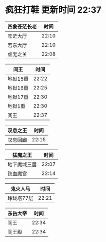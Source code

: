 # 疯狂打鞋 更新时间 22:37

| 四象苍茫长老   | 时间    |
|--------|-------|
| 苍茫大厅 | 22:10 |
| 若东大厅 | 22:10 |
| 虚无之关 | 22:08 |

| 间王   | 时间    |
|--------|-------|
| 地狱15重 | 22:22 |
| 地狱16重 | 22:25 |
| 地狱17重 | 22:30 |
| 地狱1重 | 22:30 |
| 阎王 | 22:37 |

| 叹息之王   | 时间    |
|--------|-------|
| 叹息回廊 | 22:15 |

| 猛魔之王   | 时间    |
|--------|-------|
| 地下魔域三层 | 22:07 |
| 铁血魔宫 | 22:14 |

| 鬼火人马   | 时间    |
|--------|-------|
| 玲珑塔77层 | 22:21 |

| 东岳大帝   | 时间    |
|--------|-------|
| 阎王 | 22:34 |
| 阎王殿 | 22:34 |